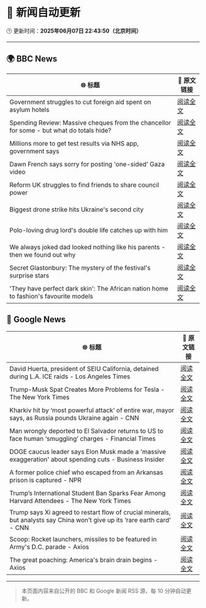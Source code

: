 # 🧠 新闻自动更新

🕒 更新时间：**2025年06月07日 22:43:50（北京时间）**

---

## 🌍 BBC News

| 🌐 标题 | 🔗 原文链接 |
|--------|-------------|
| Government struggles to cut foreign aid spent on asylum hotels | [阅读全文](https://www.bbc.com/news/articles/cgmjd8evd0go) |
| Spending Review: Massive cheques from the chancellor for some - but what do totals hide? | [阅读全文](https://www.bbc.com/news/articles/cx2x1e441p2o) |
| Millions more to get test results via NHS app, government says | [阅读全文](https://www.bbc.com/news/articles/c4g6y48080zo) |
| Dawn French says sorry for posting 'one-sided' Gaza video | [阅读全文](https://www.bbc.com/news/articles/cgmjdpme470o) |
| Reform UK struggles to find friends to share council power | [阅读全文](https://www.bbc.com/news/articles/c365y0190l7o) |
| Biggest drone strike hits Ukraine's second city | [阅读全文](https://www.bbc.com/news/articles/cwyjd1z8yg5o) |
| Polo-loving drug lord's double life catches up with him | [阅读全文](https://www.bbc.com/news/articles/c14jpymxrkno) |
| We always joked dad looked nothing like his parents - then we found out why | [阅读全文](https://www.bbc.com/news/articles/c4gexw7l7rwo) |
| Secret Glastonbury: The mystery of the festival's surprise stars | [阅读全文](https://www.bbc.com/news/articles/cvg5zd3nkkwo) |
| 'They have perfect dark skin': The African nation home to fashion's favourite models | [阅读全文](https://www.bbc.com/news/articles/cre99ldr515o) |

## 📰 Google News

| 🌐 标题 | 🔗 原文链接 |
|--------|-------------|
| David Huerta, president of SEIU California, detained during L.A. ICE raids - Los Angeles Times | [阅读全文](https://news.google.com/rss/articles/CBMiuAFBVV95cUxQeXh1N0dSMVI2NnluWmNuWEg1UmppbUpIdlFfeXZoeGtGR25OM0JVSi1RSndibjRnM1FENmtvV2xYRHBsbWYxdmdaa2trRXYzckJkNlktUUlBMnI0TGxFdGg2SUh5TDkzdndHYWNKQm9zT1R5WnktRU1XU3pNOXpubUJ4NklWaW5rdS13Ym9ua0U5VnBYRm9xRUhxREdtNVJoampGMDVUeWhhNlplWThVa1NRUW0ydGRY?oc=5) |
| Trump-Musk Spat Creates More Problems for Tesla - The New York Times | [阅读全文](https://news.google.com/rss/articles/CBMiekFVX3lxTE56WHlCNEZ2UEw0R0RyZndjcEVyVUhEcGtuZVNURWpYMU1ILURYWXVqSU1Ud1RNVWd5NVZuQXBQdTRTdW5qd1ZVUFdfSzE0cXRiT0JBOFlwcmViWEZacUpSRGVlclVfWWVIZkFtY2V4UVBGd21OZjRCR0xR?oc=5) |
| Kharkiv hit by ‘most powerful attack’ of entire war, mayor says, as Russia pounds Ukraine again - CNN | [阅读全文](https://news.google.com/rss/articles/CBMigwFBVV95cUxOOFdYQkpWa2xwc3RiV3VTYjYwbjlBZFl5SkdlYzdydXZrc2FBcmx0OFNUM25QakZUSF9kVGhUOWJ0UWpDZHBHbWh1ek1yYnNpWUNranlqX1hnYlFZSHlESlpoalYwUWlYZF9XQkV4MEZWSG1YOHFDWHBPOU5IcUdtQW43WdIBiAFBVV95cUxPbjVUZzBxRlNlSndSMkdRWnJEZmcxMGRqbTJ5WXFJWmdnTS1zNmNUZWthOXV6OTdVVjNoQnJqUVhKRml0YzVaaG90TTNvbWwxRjYzbWVnV0pKcGVrRmdtRHNiYUwxSERvVTI0ZXJLMTNNMFducWZwUGk0V0EtR2V2RWdiZmdCQ0Ff?oc=5) |
| Man wrongly deported to El Salvador returns to US to face human ‘smuggling’ charges - Financial Times | [阅读全文](https://news.google.com/rss/articles/CBMicEFVX3lxTE9hcHd5T0tnUXIxUlEwR3huQ0p2eGloUVFrdTlSUC1meHdHTTJsQmFVNWE2YmRmRXFKcDAyYTFNUEZrZ0c2aW9TdkhzYW10MlRVY1Q5SEpDZ2VhYmNtSHFTNG01cFNzdjFPX3BOWEZJNnA?oc=5) |
| DOGE caucus leader says Elon Musk made a 'massive exaggeration' about spending cuts - Business Insider | [阅读全文](https://news.google.com/rss/articles/CBMilwFBVV95cUxONWJPcmgxcy01Zy1kWGg2QjlQWnExdjc5NFRsc1ljSDJkV3B0a3lwcmxLejNqSXdLS3FNZGdZNy1tR2ZqeURBZmdvcWtFbjdFSHp1VUJUbV9JMThMMlRrcVZEaW9IRXNYZDRYTEc5d2x6MW82RGVBOFgxSkpTeUZhem04WlB1amdNNFRsNHZHdzRzSlBGVDZz?oc=5) |
| A former police chief who escaped from an Arkansas prison is captured - NPR | [阅读全文](https://news.google.com/rss/articles/CBMimAFBVV95cUxPNUFreFczWmh1TmNsblp4ZTZFSHQzV3loN29IaDdCNnZncm10d2dRb3NVNnhaTkxQV0Z6WDJob3ZZN3NlZmpqb3RmWWR5Vk1jSXJsOFpFR291YmdlU3JVSURUdFQwcy1YWjFIWU9YQzhkeEVYMlRuT3EwLWp6ZHB4dVJPR2gxaHA1STJ2ZkxwYWwzU1JhUTY0dw?oc=5) |
| Trump’s International Student Ban Sparks Fear Among Harvard Attendees - The New York Times | [阅读全文](https://news.google.com/rss/articles/CBMiigFBVV95cUxQTFVhREg5bVhzRjF4cTJaS2t0X0RCRy1IdUJodVNWZFFwTGVlUFYwWXZnelJVcVJxNlZqMTAxcXRiSVFzTW9fcU9zaDdzNDFlbm5CcTBTcDJSU1Jld3RUeUpFNEJXb2dYUlRVNVlWaXIxWUxrWmFRQkZuVE4zRGR6ODBPaGNmTzRmWUE?oc=5) |
| Trump says Xi agreed to restart flow of crucial minerals, but analysts say China won’t give up its ‘rare earth card’ - CNN | [阅读全文](https://news.google.com/rss/articles/CBMiigFBVV95cUxPc2VuZUdaRjFxRFVpRGtjVnJGNXlaNDNvX2ZiTW9maXk4VGVfSTRsOWg1cU1iWFJBbnFPR05RTVdpM1JUS0tvZWd5Rno5RlZzNkJsdkt3bmh2dnNJWW5YTE5reWFRUjFjR3N6TkR4aENSbmlfZ29YVTR1RWpCdUpxZlg2YmduRlNacEHSAY8BQVVfeXFMTldGcHQxYk9FNW9oRGdaSktGUFM5UE5Wdm40ZDF6dmlvVWpxNXZsRUJOUDV4MlJIZXRCVERBTGpIWU9wZHdPMHBIc0w3TVhHWUFZN3liRmZ0VjloYXpIcFhSNGpGaHU5S0FzWUZoQWNOQnNadHlmOHRYcV9FOW5uXzdibGpnODhEUmx6WnFrQjQ?oc=5) |
| Scoop: Rocket launchers, missiles to be featured in Army's D.C. parade - Axios | [阅读全文](https://news.google.com/rss/articles/CBMib0FVX3lxTE0tSmFfTG15SkJDZ2pya3ZBQ1hhUnFsemd3ZVU3SVB5ZENnSE5SYnFyWDdXMHJ2N08ybGJxRExFUE1WVE9IeFZUSmY5eUt4cEY0a1VKcjhhdVJlU3BYWXgyRmdaS3A3TUxVSElhb09hVQ?oc=5) |
| The great poaching: America's brain drain begins - Axios | [阅读全文](https://news.google.com/rss/articles/CBMiZkFVX3lxTFAtYjRwQ056WnpqaVNyWWxKN3dMcUp3S3dIM19uX0FiUmFia1ZLS1N1NnNuQmtSb3plNy1MeGZ6MlBaSDVTa1lMMnJDdWRYS2c2WTJCd2QtUklkVHNrNFVBekhGT2RMQQ?oc=5) |

---
> 本页面内容来自公开的 BBC 和 Google 新闻 RSS 源，每 10 分钟自动更新。